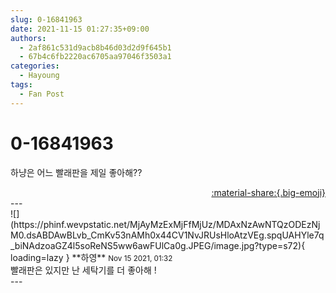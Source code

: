 ```yaml
---
slug: 0-16841963
date: 2021-11-15 01:27:35+09:00
authors:
  - 2af861c531d9acb8b46d03d2d9f645b1
  - 67b4c6fb2220ac6705aa97046f3503a1
categories:
  - Hayoung
tags:
  - Fan Post
---
```


# 0-16841963

<div class="post-container" markdown="1">
<div class="content-container md-sidebar__scrollwrap" markdown="1">

하냥은 어느 빨래판을 제일 좋아해??

</div>
</div>

<div style="text-align: right;" markdown="1">
<a href="https://weverse.io/fromis9/fanpost/0-16841963" style="text-align: right;">:material-share:{.big-emoji}</a>
</div>
---

<div class="comments-container md-sidebar__scrollwrap" markdown="1">
<div class="comment" markdown="1">
<div class='id-container' markdown="1">
![](https://phinf.wevpstatic.net/MjAyMzExMjFfMjUz/MDAxNzAwNTQzODEzNjM0.dsABDAwBLvb_CmKv53nAMh0x44CV1NvJRUsHloAtzVEg.spqUAHYle7q_biNAdzoaGZ4l5soReNS5ww6awFUlCa0g.JPEG/image.jpg?type=s72){ loading=lazy }
**<span class="artist">하영</span>** <small>Nov 15 2021, 01:32</small><br>
</div>
<div class='comment-body' markdown="1">
빨래판은 있지만 난 세탁기를 더 좋아해 !
</div>
</div>
</div>
---
